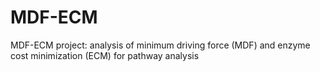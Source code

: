 # MDF-ECM
MDF-ECM project: analysis of minimum driving force (MDF) and enzyme cost minimization (ECM) for pathway analysis
